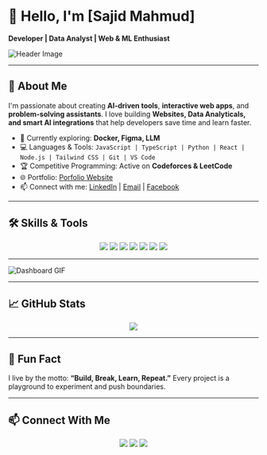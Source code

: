 # 👋 Hello, I'm [Sajid Mahmud]  

**Developer | Data Analyst | Web & ML Enthusiast**  

![Header Image](https://media3.giphy.com/media/v1.Y2lkPTc5MGI3NjExenZ4cm1pZGJicGoyYXVzcnhwczRiNWx3NHIwZ3BpejVnZjRidG10eSZlcD12MV9pbnRlcm5hbF9naWZfYnlfaWQmY3Q9Zw/dwbMLvtTjsEU5oi6C1/giphy.gif)

---

## 🚀 About Me
I'm passionate about creating **AI-driven tools**, **interactive web apps**, and **problem-solving assistants**. I love building **Websites, Data Analyticals, and smart AI integrations** that help developers save time and learn faster.  

- 🌱 Currently exploring: **Docker, Figma, LLM**  
- 💻 Languages & Tools: `JavaScript | TypeScript | Python | React | Node.js | Tailwind CSS | Git | VS Code`  
- 🏆 Competitive Programming: Active on **Codeforces & LeetCode**  
- 🌐 Portfolio: [Porfolio Website](https://v0-portfolio-website-sajid-mahmud.vercel.app/) 
- 📫 Connect with me: [LinkedIn](www.linkedin.com/in/sajid-mahmud-159513113) | [Email](sajid.m.mahmud.1@gmail.com) | [Facebook](https://www.facebook.com/damnbuay/)

---

## 🛠️ Skills & Tools
<p align="center">
  <img src="https://img.shields.io/badge/React-20232A?style=for-the-badge&logo=react&logoColor=61DAFB" />
  <img src="https://img.shields.io/badge/Next.js-000000?style=for-the-badge&logo=next.js&logoColor=white" />
  <img src="https://img.shields.io/badge/Docker-2496ED?style=for-the-badge&logo=docker&logoColor=white" />
  <img src="https://img.shields.io/badge/TailwindCSS-38B2AC?style=for-the-badge&logo=tailwind-css&logoColor=white" />
  <img src="https://img.shields.io/badge/Node.js-339933?style=for-the-badge&logo=node.js&logoColor=white" />
  <img src="https://img.shields.io/badge/Python-3776AB?style=for-the-badge&logo=python&logoColor=white" />
  <img src="https://img.shields.io/badge/Microsoft_Excel-217346?style=for-the-badge&logo=microsoft-excel&logoColor=white" />

</p>

---


![Dashboard GIF](https://media.giphy.com/media/3o6Zt6ML6BklcajjsA/giphy.gif)  

---

## 📈 GitHub Stats

<p align="center">
  <img src="https://github-readme-stats.vercel.app/api?username=sajiiid09&show_icons=true&theme=radical" />
</p>

---

## 🌟 Fun Fact
I live by the motto: **“Build, Break, Learn, Repeat.”** Every project is a playground to experiment and push boundaries.  

---

## 📫 Connect With Me
<p align="center">
  <a href="http://www.linkedin.com/in/sajid-mahmud-159513113"><img src="https://img.shields.io/badge/LinkedIn-0077B5?style=for-the-badge&logo=linkedin&logoColor=white"/></a>
  <a href="https://www.facebook.com/damnbuay/"><img src="https://img.shields.io/badge/Facebook-1877F2?style=for-the-badge&logo=facebook&logoColor=white"/></a>
  <a href="https://www.instagram.com/sajid_mhmud/"><img src="https://img.shields.io/badge/Instagram-E4405F?style=for-the-badge&logo=instagram&logoColor=white"/></a>
</p>


















